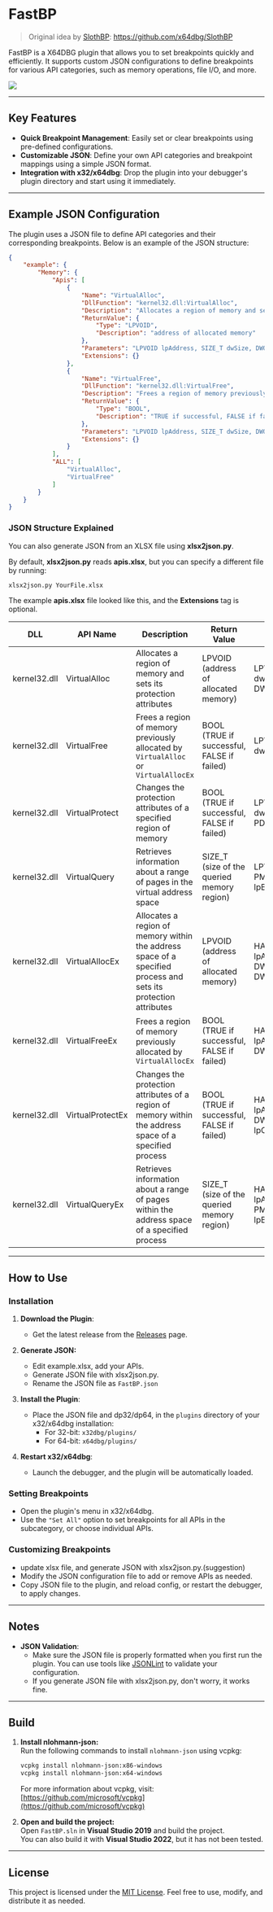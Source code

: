 # FastBP

> Original idea by [SlothBP](https://github.com/x64dbg/SlothBP): https://github.com/x64dbg/SlothBP

FastBP is a X64DBG plugin that allows you to set breakpoints quickly and efficiently. It supports custom JSON configurations to define breakpoints for various API categories, such as memory operations, file I/O, and more.

![](https://i.imgur.com/LL6Vryx.png)

---

## Key Features

- **Quick Breakpoint Management**: Easily set or clear breakpoints using pre-defined configurations.
- **Customizable JSON**: Define your own API categories and breakpoint mappings using a simple JSON format.
- **Integration with x32/x64dbg**: Drop the plugin into your debugger's plugin directory and start using it immediately.

---

## Example JSON Configuration

The plugin uses a JSON file to define API categories and their corresponding breakpoints. Below is an example of the JSON structure:

```json
{
    "example": {
        "Memory": {
            "Apis": [
                {
                    "Name": "VirtualAlloc",
                    "DllFunction": "kernel32.dll:VirtualAlloc",
                    "Description": "Allocates a region of memory and sets its protection attributes",
                    "ReturnValue": {
                        "Type": "LPVOID",
                        "Description": "address of allocated memory"
                    },
                    "Parameters": "LPVOID lpAddress, SIZE_T dwSize, DWORD flAllocationType, DWORD flProtect",
                    "Extensions": {}
                },
                {
                    "Name": "VirtualFree",
                    "DllFunction": "kernel32.dll:VirtualFree",
                    "Description": "Frees a region of memory previously allocated byVirtualAllocorVirtualAllocEx",
                    "ReturnValue": {
                        "Type": "BOOL",
                        "Description": "TRUE if successful, FALSE if failed"
                    },
                    "Parameters": "LPVOID lpAddress, SIZE_T dwSize, DWORD dwFreeType",
                    "Extensions": {}
                }
            ],
            "ALL": [
                "VirtualAlloc",
                "VirtualFree"
            ]
        }
    }
}
```

### JSON Structure Explained

You can also generate JSON from an XLSX file using **xlsx2json.py**.

By default, **xlsx2json.py** reads **apis.xlsx**, but you can specify a different file by running:  
```bash
xlsx2json.py YourFile.xlsx
```

The example **apis.xlsx** file looked like this, and the **Extensions** tag is optional.

| DLL          | API Name         | Description                                                  | Return Value                               | Parameters                                                   | Extensions |
| ------------ | ---------------- | ------------------------------------------------------------ | ------------------------------------------ | ------------------------------------------------------------ | ---------- |
| kernel32.dll | VirtualAlloc     | Allocates a region of memory and sets its protection attributes | LPVOID (address of allocated memory)       | LPVOID lpAddress, SIZE_T dwSize, DWORD flAllocationType, DWORD flProtect |            |
| kernel32.dll | VirtualFree      | Frees a region of memory previously allocated by `VirtualAlloc` or `VirtualAllocEx` | BOOL (TRUE if successful, FALSE if failed) | LPVOID lpAddress, SIZE_T dwSize, DWORD dwFreeType            |            |
| kernel32.dll | VirtualProtect   | Changes the protection attributes of a specified region of memory | BOOL (TRUE if successful, FALSE if failed) | LPVOID lpAddress, SIZE_T dwSize, DWORD flNewProtect, PDWORD lpOldProtect |            |
| kernel32.dll | VirtualQuery     | Retrieves information about a range of pages in the virtual address space | SIZE_T (size of the queried memory region) | LPVOID lpAddress, PMEMORY_BASIC_INFORMATION lpBuffer, SIZE_T dwLength |            |
| kernel32.dll | VirtualAllocEx   | Allocates a region of memory within the address space of a specified process and sets its protection attributes | LPVOID (address of allocated memory)       | HANDLE hProcess, LPVOID lpAddress, SIZE_T dwSize, DWORD flAllocationType, DWORD flProtect |            |
| kernel32.dll | VirtualFreeEx    | Frees a region of memory previously allocated by `VirtualAllocEx` | BOOL (TRUE if successful, FALSE if failed) | HANDLE hProcess, LPVOID lpAddress, SIZE_T dwSize, DWORD dwFreeType |            |
| kernel32.dll | VirtualProtectEx | Changes the protection attributes of a region of memory within the address space of a specified process | BOOL (TRUE if successful, FALSE if failed) | HANDLE hProcess, LPVOID lpAddress, SIZE_T dwSize, DWORD flNewProtect, PDWORD lpOldProtect |            |
| kernel32.dll | VirtualQueryEx   | Retrieves information about a range of pages within the address space of a specified process | SIZE_T (size of the queried memory region) | HANDLE hProcess, LPVOID lpAddress, PMEMORY_BASIC_INFORMATION lpBuffer, SIZE_T dwLength |            |



---

## How to Use

### Installation

1. **Download the Plugin**:
   - Get the latest release from the [Releases](https://github.com/Chomator/FastBP/releases) page.
2. **Generate JSON:**
   - Edit example.xlsx, add your APIs.
   - Generate JSON file with xlsx2json.py.
   - Rename the JSON file as `FastBP.json`
3. **Install the Plugin**:
   - Place the JSON file and dp32/dp64, in the `plugins` directory of your x32/x64dbg installation:
     - For 32-bit: `x32dbg/plugins/`
     - For 64-bit: `x64dbg/plugins/`

4. **Restart x32/x64dbg**:
	- Launch the debugger, and the plugin will be automatically loaded.

### Setting Breakpoints

- Open the plugin's menu in x32/x64dbg.
- Use the `"Set All"` option to set breakpoints for all APIs in the subcategory, or choose individual APIs.

### Customizing Breakpoints

- update xlsx file, and generate JSON with xlsx2json.py.(suggestion)
- Modify the JSON configuration file to add or remove APIs as needed.
- Copy JSON file to the plugin, and reload config, or restart the debugger, to apply changes.

---

## Notes

- **JSON Validation**:
  - Make sure the JSON file is properly formatted when you first run the plugin. You can use tools like [JSONLint](https://jsonlint.com/) to validate your configuration.
  - If you generate JSON file with xlsx2json.py, don't worry, it works fine.

---

## Build

1. **Install nlohmann-json:**  
   Run the following commands to install `nlohmann-json` using vcpkg:  
   ```sh
   vcpkg install nlohmann-json:x86-windows  
   vcpkg install nlohmann-json:x64-windows  
   ```
   For more information about vcpkg, visit: [https://github.com/microsoft/vcpkg](https://github.com/microsoft/vcpkg)  

2. **Open and build the project:**  
   Open `FastBP.sln` in **Visual Studio 2019** and build the project.  
   You can also build it with **Visual Studio 2022**, but it has not been tested.  

---

## License

This project is licensed under the [MIT License](LICENSE). Feel free to use, modify, and distribute it as needed.

